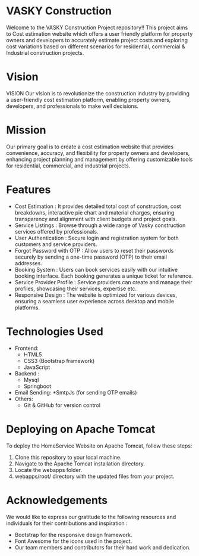 # VASKY Construction
Welcome to the VASKY Construction Project repository!! This project aims to Cost estimation website which offers a user friendly platform for property owners and developers to accurately estimate project costs and exploring cost variations based on different scenarios for residential, commercial & Industrial construction projects.
# Vision 
VISION 
Our vision is to revolutionize the construction industry by providing a user-friendly cost estimation platform, enabling property owners, developers, and professionals to make well decisions.
# Mission 
Our primary goal is to create a cost estimation website that provides convenience, accuracy, and flexibility for property owners and developers, enhancing project planning and management by offering customizable tools for residential, commercial, and industrial projects.


# Features
* Cost Estimation : It provides detailed total cost of construction, cost breakdowns, interactive pie chart and material charges, ensuring transparency and alignment with client budgets and project goals.
* Service Listings : Browse through a wide range of Vasky construction services offered by professionals.
* User Authentication : Secure login and registration system for both customers and service providers.
* Forgot Password with OTP : Allow users to reset their passwords securely by sending a one-time password (OTP) to their email addresses.
* Booking System : Users can book services easily with our intuitive booking interface. Each booking generates a unique ticket for reference.
* Service Provider Profile : Service providers can create and manage their profiles, showcasing their services, expertise etc.
* Responsive Design : The website is optimized for various devices, ensuring a seamless user experience across desktop and mobile platforms.

# Technologies Used
* Frontend:
  *  HTML5
  *  CSS3 (Bootstrap framework)
  *  JavaScript
* Backend :
  * Mysql
  * Springboot
* Email Sending:
  *SmtpJs (for sending OTP emails)
* Others:
  * Git & GitHub for version control
 
# Deploying on Apache Tomcat
 To deploy the HomeService Website on Apache Tomcat, follow these steps:
 1. Clone this repository to your local machine.
 2. Navigate to the Apache Tomcat installation directory.
 3. Locate the webapps folder.
 4. webapps/root/ directory with the updated files from your project.
# Acknowledgements
We would like to express our gratitude to the following resources and individuals for their contributions and inspiration :
* Bootstrap for the responsive design framework.
* Font Awesome for the icons used in the project.
* Our team members and contributors for their hard work and dedication.
